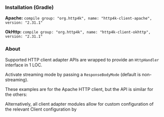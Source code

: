 ### Installation (Gradle)
**Apache:** ```compile group: "org.http4k", name: "http4k-client-apache", version: "2.31.1"```

**OkHttp:** ```compile group: "org.http4k", name: "http4k-client-okhttp", version: "2.31.1"```

### About
Supported HTTP client adapter APIs are wrapped to provide an `HttpHandler` interface in 1 LOC.

Activate streaming mode by passing a `ResponseBodyMode` (default is non-streaming).

These examples are for the Apache HTTP client, but the API is similar for the others:

<script src="https://gist-it.appspot.com/https://github.com/http4k/http4k/blob/master/src/docs/guide/modules/clients/example.kt"></script>

Alternatively, all client adapter modules allow for custom configuration of the relevant Client configuration by
